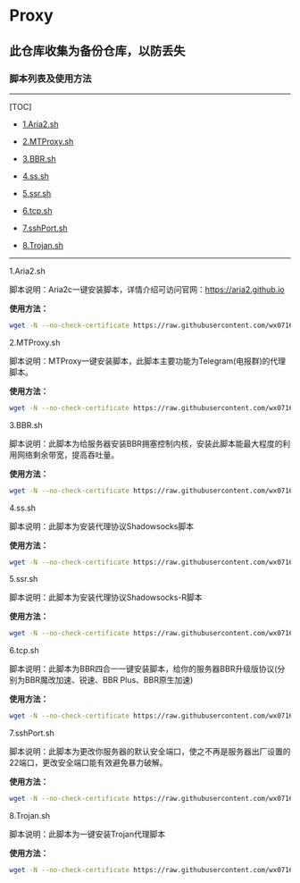 # Proxy

## 此仓库收集为备份仓库，以防丢失

### 脚本列表及使用方法

------

[TOC]

- <a href="#1">1.Aria2.sh</a>

- <a href="#2">2.MTProxy.sh</a>

- <a href="#3">3.BBR.sh</a>

- <a href="#4">4.ss.sh</a>

- <a href="#5">5.ssr.sh</a>

- <a href="#6">6.tcp.sh</a>

- <a href="#7">7.sshPort.sh</a>

- <a href="#8">8.Trojan.sh</a>

------

<a name="1">1.Aria2.sh</a>

脚本说明：Aria2c一键安装脚本，详情介绍可访问官网：https://aria2.github.io

**使用方法：**

```bash
wget -N --no-check-certificate https://raw.githubusercontent.com/wx0716/Proxy/master/Aria2.sh && chmod +x Aria2.sh && bash Aria2.sh
```

<a name="2">2.MTProxy.sh</a>

脚本说明：MTProxy一键安装脚本，此脚本主要功能为Telegram(电报群)的代理脚本。

**使用方法：**

```bash
wget -N --no-check-certificate https://raw.githubusercontent.com/wx0716/Proxy/master/MTProxy.sh && chmod +x MTProxy.sh && bash MTProxy.sh
```

<a name="3">3.BBR.sh</a>

脚本说明：此脚本为给服务器安装BBR拥塞控制内核，安装此脚本能最大程度的利用网络剩余带宽，提高吞吐量。

**使用方法：**

```bash
wget -N --no-check-certificate https://raw.githubusercontent.com/wx0716/Proxy/master/bbr.sh && chmod +x bbr.sh && bash bbr.sh
```

<a name="4">4.ss.sh</a>

脚本说明：此脚本为安装代理协议Shadowsocks脚本

**使用方法：**

```bash
wget -N --no-check-certificate https://raw.githubusercontent.com/wx0716/Proxy/master/ss.sh && chmod +x ss.sh && bash ss.sh
```

<a name="5">5.ssr.sh</a>

脚本说明：此脚本为安装代理协议Shadowsocks-R脚本

**使用方法：**

```bash
wget -N --no-check-certificate https://raw.githubusercontent.com/wx0716/Proxy/master/ssr.sh && chmod +x ssr.sh && bash ssr.sh
```

<a name="6">6.tcp.sh</a>

脚本说明：此脚本为BBR四合一一键安装脚本，给你的服务器BBR升级版协议(分别为BBR魔改加速、锐速、BBR Plus、BBR原生加速)

**使用方法：**

```bash
wget -N --no-check-certificate https://raw.githubusercontent.com/wx0716/Proxy/master/tcp.sh && chmod +x tcp.sh && bash tcp.sh
```

<a name="7">7.sshPort.sh</a>

脚本说明：此脚本为更改你服务器的默认安全端口，使之不再是服务器出厂设置的22端口，更改安全端口能有效避免暴力破解。

**使用方法：**

```bash
wget -N --no-check-certificate https://raw.githubusercontent.com/wx0716/Proxy/master/sshPort.sh && chmod +x sshPort.sh && bash sshPort.sh
```

<a name="8">8.Trojan.sh</a>

脚本说明：此脚本为一键安装Trojan代理脚本

**使用方法：**

```bash
wget -N --no-check-certificate https://raw.githubusercontent.com/wx0716/Proxy/master/Trojan.sh && chmod +x Trojan.sh && bash Trojan.sh
```